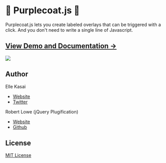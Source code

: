 # :womans_clothes: Purplecoat.js :womans_clothes:

Purplecoat.js lets you create labeled overlays that can be triggered with a click. And you don't need to write a single line of Javascript.

## [View Demo and Documentation &rarr;](http://ellekasai.github.io/purplecoat.js)

![](http://f.cl.ly/items/10023K3W2A3F1y423x2c/Screen%20Recording%202014-11-09%20at%2000%3A38.gif)

## Author

Elle Kasai
- [Website](http://ellekasai.com/about)
- [Twitter](http://twitter.com/ellekasai)

Robert Lowe (jQuery Plugification)
- [Website](http://robertlowe.ca)
- [Github](http://github.com/RobertLowe)

## License

[MIT License](http://ellekasai.mit-license.org)
